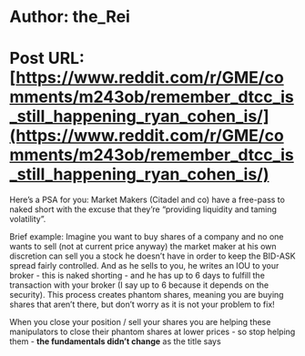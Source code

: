 # Author: the_Rei
# Post URL: [https://www.reddit.com/r/GME/comments/m243ob/remember_dtcc_is_still_happening_ryan_cohen_is/](https://www.reddit.com/r/GME/comments/m243ob/remember_dtcc_is_still_happening_ryan_cohen_is/)


Here’s a PSA for you: Market Makers (Citadel and co) have a free-pass to naked short with the excuse that they’re “providing liquidity and taming volatility”.

Brief example: Imagine you want to buy shares of a company and no one wants to sell (not at current price anyway) the market maker at his own discretion can sell you a stock he doesn’t have in order to keep the BID-ASK spread fairly controlled. And  as he sells to you, he writes an IOU to your broker - this is naked shorting - and he has up to 6 days to fulfill the transaction with your broker (I say up to 6 because it depends on the security). This process creates phantom shares, meaning you are buying shares that aren’t there, but don’t worry as it is not your problem to fix!

When you close your position / sell your shares you are helping these manipulators to close their phantom shares at lower prices - so stop helping them - **the fundamentals didn’t change** as the title says
